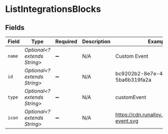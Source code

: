 # ListIntegrationsBlocks


## Fields

| Field                                        | Type                                         | Required                                     | Description                                  | Example                                      |
| -------------------------------------------- | -------------------------------------------- | -------------------------------------------- | -------------------------------------------- | -------------------------------------------- |
| `name`                                       | *Optional<? extends String>*                 | :heavy_minus_sign:                           | N/A                                          | Custom Event                                 |
| `id`                                         | *Optional<? extends String>*                 | :heavy_minus_sign:                           | N/A                                          | bc9202b2-8e7e-47d4-9416-5ba6b319fa2a         |
| `type`                                       | *Optional<? extends String>*                 | :heavy_minus_sign:                           | N/A                                          | customEvent                                  |
| `icon`                                       | *Optional<? extends String>*                 | :heavy_minus_sign:                           | N/A                                          | https://cdn.runalloy.com/icons/app-event.svg |